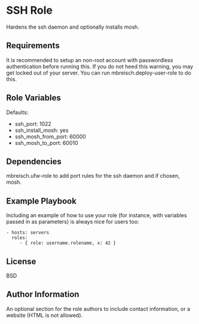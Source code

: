 SSH Role
=========

Hardens the ssh daemon and optionally installs mosh.

Requirements
------------

It is recommended to setup an non-root account with passwordless authentication before running this. If you do not
heed this warning, you may get locked out of your server. You can run mbreisch.deploy-user-role to do this.

Role Variables
--------------

Defaults:
* ssh_port: 1022
* ssh_install_mosh: yes
* ssh_mosh_from_port: 60000
* ssh_mosh_to_port: 60010

Dependencies
------------

mbreisch.ufw-role to add port rules for the ssh daemon and if chosen, mosh.

Example Playbook
----------------

Including an example of how to use your role (for instance, with variables passed in as parameters) is always nice for users too:

    - hosts: servers
      roles:
         - { role: username.rolename, x: 42 }

License
-------

BSD

Author Information
------------------

An optional section for the role authors to include contact information, or a website (HTML is not allowed).
